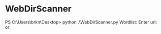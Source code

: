# WebDirScanner

PS C:\Users\brkn\Desktop> python .\WebDirScanner.py
Wordlist: <WordList>
Enter url: <url> or <ip>





